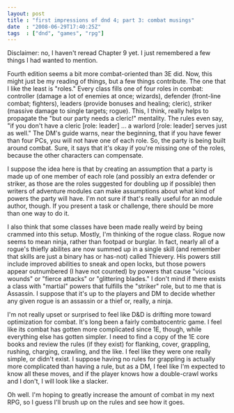 ```yaml
---
layout: post
title : "first impressions of dnd 4; part 3: combat musings"
date  : "2008-06-29T17:40:25Z"
tags  : ["dnd", "games", "rpg"]
---
```

Disclaimer: no, I haven't reread Chapter 9 yet.  I just remembered a few things
I had wanted to mention.

Fourth edition seems a bit more combat-oriented than 3E did.  Now, this might
just be my reading of things, but a few things contribute.  The one that I like
the least is "roles."  Every class fills one of four roles in combat:
controller (damage a lot of enemies at once; wizards), defender (front-line
combat; fighters), leaders (provide bonuses and healing; cleric), striker
(massive damage to single targets; rogue).  This, I think, really helps to
propagate the "but our party needs a cleric!" mentality.  The rules even say,
"if you don't have a cleric [role: leader] ... a warlord [role: leader] serves
just as well."  The DM's guide warns, near the beginning, that if you have
fewer than four PCs, you will not have one of each role.  So, the party is
being built around combat.  Sure, it says that it's okay if you're missing one
of the roles, because the other characters can compensate.

I suppose the idea here is that by creating an assumption that a party is made
up of one member of each role (and possibly an extra defender or striker, as
those are the roles suggested for doubling up if possible) then writers of
adventure modules can make assumptions about what kind of powers the party will
have.  I'm not sure if that's really useful for an module author, though.  If
you present a task or challenge, there should be more than one way to do it.

I also think that some classes have been made really weird by being crammed
into this setup.  Mostly, I'm thinking of the rogue class.  Rogue now seems to
mean ninja, rather than footpad or burglar.  In fact, nearly all of a rogue's
thiefly abilites are now summed up in a single skill (and remember that skills
are just a binary has or has-not) called Thievery.  His powers still include
improved abilities to sneak and open locks, but those powers appear outnumbered
(I have not counted) by powers that cause "vicious wounds" or "fierce attacks"
or "glittering blades."  I don't mind if there exists a class with "martial"
powers that fulfills the "striker" role, but to me that is Assassin.  I suppose
that it's up to the players and DM to decide whether any given rogue is an
assassin or a thief or, really, a ninja.

I'm not really upset or surprised to feel like D&D is drifting more toward
optimization for combat.  It's long been a fairly combatocentric game.  I feel
like its combat has gotten more complicated since 1E, though, while everything
else has gotten simpler.  I need to find a copy of the 1E core books and review
the rules (if they exist) for flanking, cover, grappling, rushing, charging,
crawling, and the like.  I feel like they were one really simple, or didn't
exist.  I suppose having no rules for grappling is actually more complicated
than having a rule, but as a DM, I feel like I'm expected to know all these
moves, and if the player knows how a double-crawl works and I don't, I will
look like a slacker.

Oh well.  I'm hoping to greatly increase the amount of combat in my next RPG,
so I guess I'll brush up on the rules and see how it goes.


